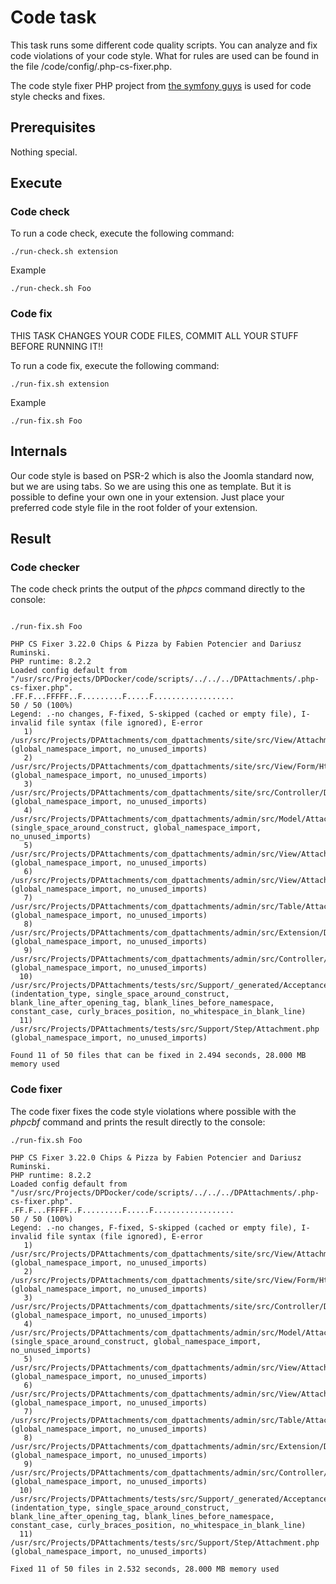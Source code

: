 # Code task
This task runs some different code quality scripts. You can analyze and fix code violations of your code style. What for rules are used can be found in the file /code/config/.php-cs-fixer.php.

The code style fixer PHP project from [the symfony guys](https://github.com/PHP-CS-Fixer/PHP-CS-Fixer) is used for code style checks and fixes.

## Prerequisites
Nothing special.

## Execute
### Code check
To run a code check, execute the following command:

`./run-check.sh extension`

Example

`./run-check.sh Foo`

### Code fix
THIS TASK CHANGES YOUR CODE FILES, COMMIT ALL YOUR STUFF BEFORE RUNNING IT!!

To run a code fix, execute the following command:

`./run-fix.sh extension`

Example

`./run-fix.sh Foo`


## Internals
Our code style is based on PSR-2 which is also the Joomla standard now, but we are using tabs. So we are using this one as template. But it is possible to define your own one in your extension. Just place your preferred code style file in the root folder of your extension.

## Result
### Code checker
The code check prints the output of the _phpcs_ command directly to the console:
```

./run-fix.sh Foo

PHP CS Fixer 3.22.0 Chips & Pizza by Fabien Potencier and Dariusz Ruminski.
PHP runtime: 8.2.2
Loaded config default from "/usr/src/Projects/DPDocker/code/scripts/../../../DPAttachments/.php-cs-fixer.php".
.FF.F...FFFFF..F.........F.....F..................                                                                                                                                               50 / 50 (100%)
Legend: .-no changes, F-fixed, S-skipped (cached or empty file), I-invalid file syntax (file ignored), E-error
   1) /usr/src/Projects/DPAttachments/com_dpattachments/site/src/View/Attachment/HtmlView.php (global_namespace_import, no_unused_imports)
   2) /usr/src/Projects/DPAttachments/com_dpattachments/site/src/View/Form/HtmlView.php (global_namespace_import, no_unused_imports)
   3) /usr/src/Projects/DPAttachments/com_dpattachments/site/src/Controller/DisplayController.php (global_namespace_import, no_unused_imports)
   4) /usr/src/Projects/DPAttachments/com_dpattachments/admin/src/Model/AttachmentModel.php (single_space_around_construct, global_namespace_import, no_unused_imports)
   5) /usr/src/Projects/DPAttachments/com_dpattachments/admin/src/View/Attachment/HtmlView.php (global_namespace_import, no_unused_imports)
   6) /usr/src/Projects/DPAttachments/com_dpattachments/admin/src/View/Attachments/HtmlView.php (global_namespace_import, no_unused_imports)
   7) /usr/src/Projects/DPAttachments/com_dpattachments/admin/src/Table/AttachmentTable.php (global_namespace_import, no_unused_imports)
   8) /usr/src/Projects/DPAttachments/com_dpattachments/admin/src/Extension/DPAttachmentsComponent.php (global_namespace_import, no_unused_imports)
   9) /usr/src/Projects/DPAttachments/com_dpattachments/admin/src/Controller/AttachmentController.php (global_namespace_import, no_unused_imports)
  10) /usr/src/Projects/DPAttachments/tests/src/Support/_generated/AcceptanceTesterActions.php (indentation_type, single_space_around_construct, blank_line_after_opening_tag, blank_lines_before_namespace, constant_case, curly_braces_position, no_whitespace_in_blank_line)
  11) /usr/src/Projects/DPAttachments/tests/src/Support/Step/Attachment.php (global_namespace_import, no_unused_imports)

Found 11 of 50 files that can be fixed in 2.494 seconds, 28.000 MB memory used
```

### Code fixer
The code fixer fixes the code style violations where possible with the  _phpcbf_ command and prints the result directly to the console:
```
./run-fix.sh Foo

PHP CS Fixer 3.22.0 Chips & Pizza by Fabien Potencier and Dariusz Ruminski.
PHP runtime: 8.2.2
Loaded config default from "/usr/src/Projects/DPDocker/code/scripts/../../../DPAttachments/.php-cs-fixer.php".
.FF.F...FFFFF..F.........F.....F..................                                                                                                                                               50 / 50 (100%)
Legend: .-no changes, F-fixed, S-skipped (cached or empty file), I-invalid file syntax (file ignored), E-error
   1) /usr/src/Projects/DPAttachments/com_dpattachments/site/src/View/Attachment/HtmlView.php (global_namespace_import, no_unused_imports)
   2) /usr/src/Projects/DPAttachments/com_dpattachments/site/src/View/Form/HtmlView.php (global_namespace_import, no_unused_imports)
   3) /usr/src/Projects/DPAttachments/com_dpattachments/site/src/Controller/DisplayController.php (global_namespace_import, no_unused_imports)
   4) /usr/src/Projects/DPAttachments/com_dpattachments/admin/src/Model/AttachmentModel.php (single_space_around_construct, global_namespace_import, no_unused_imports)
   5) /usr/src/Projects/DPAttachments/com_dpattachments/admin/src/View/Attachment/HtmlView.php (global_namespace_import, no_unused_imports)
   6) /usr/src/Projects/DPAttachments/com_dpattachments/admin/src/View/Attachments/HtmlView.php (global_namespace_import, no_unused_imports)
   7) /usr/src/Projects/DPAttachments/com_dpattachments/admin/src/Table/AttachmentTable.php (global_namespace_import, no_unused_imports)
   8) /usr/src/Projects/DPAttachments/com_dpattachments/admin/src/Extension/DPAttachmentsComponent.php (global_namespace_import, no_unused_imports)
   9) /usr/src/Projects/DPAttachments/com_dpattachments/admin/src/Controller/AttachmentController.php (global_namespace_import, no_unused_imports)
  10) /usr/src/Projects/DPAttachments/tests/src/Support/_generated/AcceptanceTesterActions.php (indentation_type, single_space_around_construct, blank_line_after_opening_tag, blank_lines_before_namespace, constant_case, curly_braces_position, no_whitespace_in_blank_line)
  11) /usr/src/Projects/DPAttachments/tests/src/Support/Step/Attachment.php (global_namespace_import, no_unused_imports)

Fixed 11 of 50 files in 2.532 seconds, 28.000 MB memory used
```
